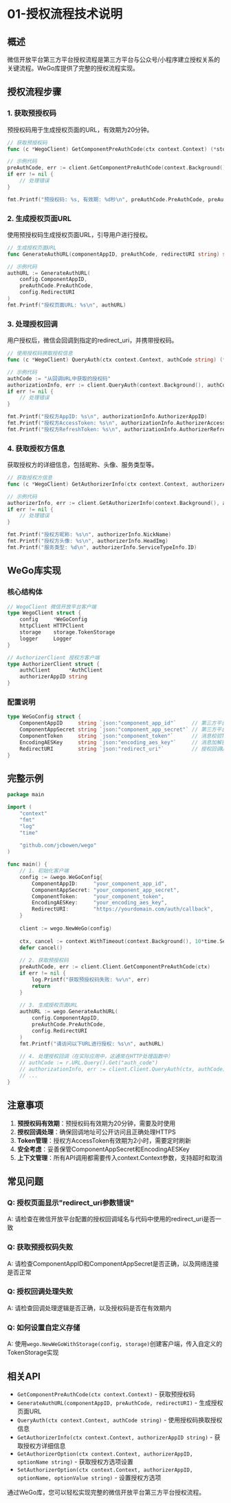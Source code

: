 # 01-授权流程技术说明

## 概述

微信开放平台第三方平台授权流程是第三方平台与公众号/小程序建立授权关系的关键流程。WeGo库提供了完整的授权流程实现。

## 授权流程步骤

### 1. 获取预授权码

预授权码用于生成授权页面的URL，有效期为20分钟。

```go
// 获取预授权码
func (c *WegoClient) GetComponentPreAuthCode(ctx context.Context) (*storage.PreAuthCode, error)

// 示例代码
preAuthCode, err := client.GetComponentPreAuthCode(context.Background())
if err != nil {
    // 处理错误
}

fmt.Printf("预授权码: %s, 有效期: %d秒\n", preAuthCode.PreAuthCode, preAuthCode.ExpiresIn)
```

### 2. 生成授权页面URL

使用预授权码生成授权页面URL，引导用户进行授权。

```go
// 生成授权页面URL
func GenerateAuthURL(componentAppID, preAuthCode, redirectURI string) string

// 示例代码
authURL := GenerateAuthURL(
    config.ComponentAppID, 
    preAuthCode.PreAuthCode, 
    config.RedirectURI
)
fmt.Printf("授权页面URL: %s\n", authURL)
```

### 3. 处理授权回调

用户授权后，微信会回调到指定的redirect_uri，并携带授权码。

```go
// 使用授权码换取授权信息
func (c *WegoClient) QueryAuth(ctx context.Context, authCode string) (*core.AuthorizationInfo, error)

// 示例代码
authCode := "从回调URL中获取的授权码"
authorizationInfo, err := client.QueryAuth(context.Background(), authCode)
if err != nil {
    // 处理错误
}

fmt.Printf("授权方AppID: %s\n", authorizationInfo.AuthorizerAppID)
fmt.Printf("授权方AccessToken: %s\n", authorizationInfo.AuthorizerAccessToken)
fmt.Printf("授权方RefreshToken: %s\n", authorizationInfo.AuthorizerRefreshToken)
```

### 4. 获取授权方信息

获取授权方的详细信息，包括昵称、头像、服务类型等。

```go
// 获取授权方信息
func (c *WegoClient) GetAuthorizerInfo(ctx context.Context, authorizerAppID string) (*api.AuthorizerInfo, error)

// 示例代码
authorizerInfo, err := client.GetAuthorizerInfo(context.Background(), authorizationInfo.AuthorizerAppID)
if err != nil {
    // 处理错误
}

fmt.Printf("授权方昵称: %s\n", authorizerInfo.NickName)
fmt.Printf("授权方头像: %s\n", authorizerInfo.HeadImg)
fmt.Printf("服务类型: %d\n", authorizerInfo.ServiceTypeInfo.ID)
```

## WeGo库实现

### 核心结构体

```go
// WegoClient 微信开放平台客户端
type WegoClient struct {
    config     *WeGoConfig
    httpClient HTTPClient
    storage    storage.TokenStorage
    logger     Logger
}

// AuthorizerClient 授权方客户端
type AuthorizerClient struct {
    authClient      *AuthClient
    authorizerAppID string
}
```

### 配置说明

```go
type WeGoConfig struct {
    ComponentAppID     string `json:"component_app_id"`     // 第三方平台appid
    ComponentAppSecret string `json:"component_app_secret"` // 第三方平台appsecret
    ComponentToken     string `json:"component_token"`      // 消息校验Token
    EncodingAESKey     string `json:"encoding_aes_key"`     // 消息加解密Key
    RedirectURI        string `json:"redirect_uri"`         // 授权回调URI
}
```

## 完整示例

```go
package main

import (
    "context"
    "fmt"
    "log"
    "time"
    
    "github.com/jcbowen/wego"
)

func main() {
    // 1. 初始化客户端
    config := &wego.WeGoConfig{
        ComponentAppID:     "your_component_app_id",
        ComponentAppSecret: "your_component_app_secret",
        ComponentToken:     "your_component_token", 
        EncodingAESKey:     "your_encoding_aes_key",
        RedirectURI:        "https://yourdomain.com/auth/callback",
    }
    
    client := wego.NewWeGo(config)
    
    ctx, cancel := context.WithTimeout(context.Background(), 10*time.Second)
    defer cancel()
    
    // 2. 获取预授权码
    preAuthCode, err := client.Client.GetComponentPreAuthCode(ctx)
    if err != nil {
        log.Printf("获取预授权码失败: %v\n", err)
        return
    }
    
    // 3. 生成授权页面URL
    authURL := wego.GenerateAuthURL(
        config.ComponentAppID, 
        preAuthCode.PreAuthCode, 
        config.RedirectURI
    )
    fmt.Printf("请访问以下URL进行授权: %s\n", authURL)
    
    // 4. 处理授权回调（在实际应用中，这通常在HTTP处理函数中）
    // authCode := r.URL.Query().Get("auth_code")
    // authorizationInfo, err := client.Client.QueryAuth(ctx, authCode)
    // ...
}
```

## 注意事项

1. **预授权码有效期**：预授权码有效期为20分钟，需要及时使用
2. **授权回调处理**：确保回调地址可公开访问且正确处理HTTPS
3. **Token管理**：授权方AccessToken有效期为2小时，需要定时刷新
4. **安全考虑**：妥善保管ComponentAppSecret和EncodingAESKey
5. **上下文管理**：所有API调用都需要传入context.Context参数，支持超时和取消

## 常见问题

### Q: 授权页面显示"redirect_uri参数错误"
A: 请检查在微信开放平台配置的授权回调域名与代码中使用的redirect_uri是否一致

### Q: 获取预授权码失败
A: 请检查ComponentAppID和ComponentAppSecret是否正确，以及网络连接是否正常

### Q: 授权回调处理失败
A: 请检查回调处理逻辑是否正确，以及授权码是否在有效期内

### Q: 如何设置自定义存储
A: 使用`wego.NewWeGoWithStorage(config, storage)`创建客户端，传入自定义的TokenStorage实现

## 相关API

- `GetComponentPreAuthCode(ctx context.Context)` - 获取预授权码
- `GenerateAuthURL(componentAppID, preAuthCode, redirectURI)` - 生成授权页面URL  
- `QueryAuth(ctx context.Context, authCode string)` - 使用授权码换取授权信息
- `GetAuthorizerInfo(ctx context.Context, authorizerAppID string)` - 获取授权方详细信息
- `GetAuthorizerOption(ctx context.Context, authorizerAppID, optionName string)` - 获取授权方选项设置
- `SetAuthorizerOption(ctx context.Context, authorizerAppID, optionName, optionValue string)` - 设置授权方选项

通过WeGo库，您可以轻松实现完整的微信开放平台第三方平台授权流程。